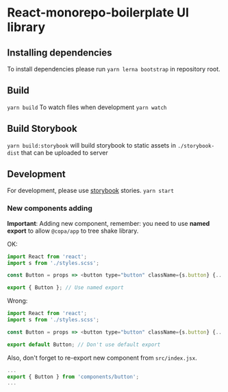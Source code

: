 # React-monorepo-boilerplate UI library
## Installing dependencies
To install dependencies please run `yarn lerna bootstrap` in repository root.
## Build
`yarn build`
To watch files when development
`yarn watch`
## Build Storybook
`yarn build:storybook` will build storybook to static assets in `./storybook-dist` that can be uploaded to server
## Development
For development, please use [storybook](https://github.com/storybooks/storybook) stories.
`yarn start`
### New components adding
**Important**: Adding new component, remember: you need to use **named export** to allow `@copa/app` to tree shake library.

OK:
```javascript
import React from 'react';
import s from './styles.scss';

const Button = props => <button type="button" className={s.button} {...props} />;

export { Button }; // Use named export
```

Wrong:

```javascript
import React from 'react';
import s from './styles.scss';

const Button = props => <button type="button" className={s.button} {...props} />;

export default Button; // Don't use default export
```

Also, don't forget to re-export new component from `src/index.jsx`.
```javascript
...
export { Button } from 'components/button';
...
```
